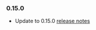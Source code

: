 ### 0.15.0

- Update to 0.15.0 [release notes](https://github.com/blakeblackshear/frigate/releases/tag/v0.15.0)
